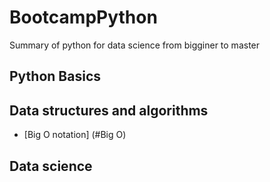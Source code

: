 # BootcampPython
Summary of python for data science from bigginer to master

## Python Basics

## Data structures and algorithms
* [Big O notation] (#Big O)

## Data science
